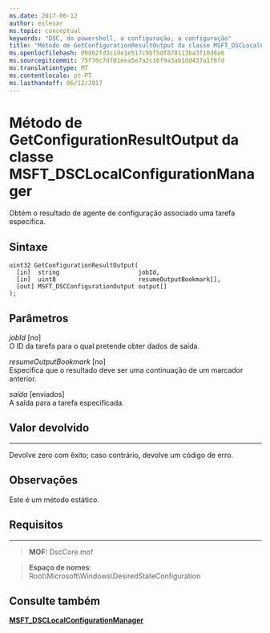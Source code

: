 ```yaml
---
ms.date: 2017-06-12
author: eslesar
ms.topic: conceptual
keywords: "DSC, do powershell, a configuração, a configuração"
title: "Método de GetConfigurationResultOutput da classe MSFT_DSCLocalConfigurationManager"
ms.openlocfilehash: 09862fd3c19e1e517c9bf5df878113ba3f10d8a6
ms.sourcegitcommit: 75f70c7df01eea5e7a2c16f9a3ab1dd437a1f8fd
ms.translationtype: MT
ms.contentlocale: pt-PT
ms.lasthandoff: 06/12/2017
---
```

# <a name="getconfigurationresultoutput-method-of-the-msftdsclocalconfigurationmanager-class"></a>Método de GetConfigurationResultOutput da classe MSFT_DSCLocalConfigurationManager

Obtém o resultado de agente de configuração associado uma tarefa específica.

<a name="syntax"></a>Sintaxe
------

```mof
uint32 GetConfigurationResultOutput(
  [in]  string                      jobId,
  [in]  uint8                       resumeOutputBookmark[],
  [out] MSFT_DSCConfigurationOutput output[]
);
```

<a name="parameters"></a>Parâmetros
----------

*jobId* \[no\]  
O ID da tarefa para o qual pretende obter dados de saída.

*resumeOutputBookmark* \[no\]  
Especifica que o resultado deve ser uma continuação de um marcador anterior.

*saída* \[enviados\]  
A saída para a tarefa especificada.

## <a name="return-value"></a>Valor devolvido
------------

Devolve zero com êxito; caso contrário, devolve um código de erro.

## <a name="remarks"></a>Observações

Este é um método estático.

## <a name="requirements"></a>Requisitos
------------
>**MOF:** DscCore.mof

>**Espaço de nomes**: Root\Microsoft\Windows\DesiredStateConfiguration


## <a name="see-also"></a>Consulte também


[**MSFT_DSCLocalConfigurationManager**](msft-dsclocalconfigurationmanager.md)

 

 



